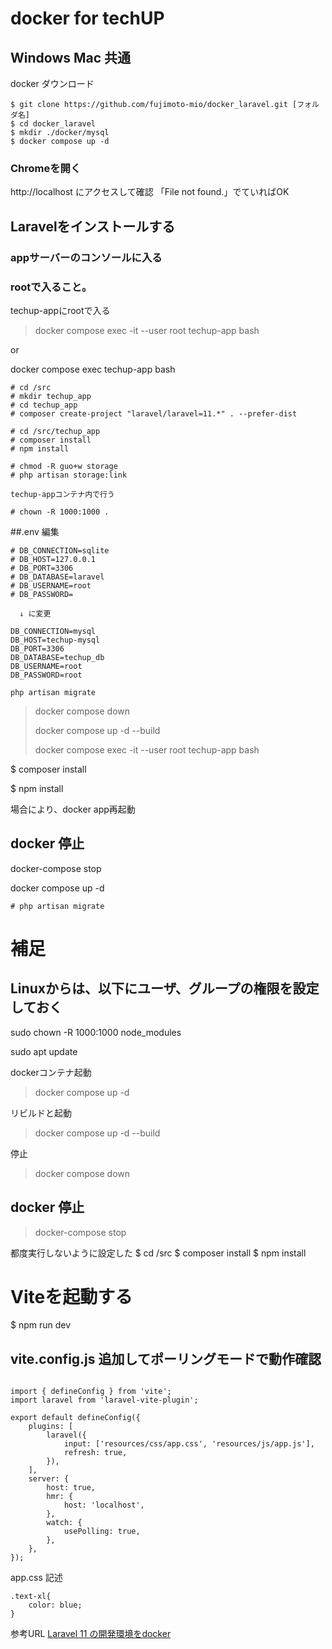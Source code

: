 # docker for techUP 
## Windows Mac 共通
docker ダウンロード
```
$ git clone https://github.com/fujimoto-mio/docker_laravel.git [フォルダ名]
$ cd docker_laravel
$ mkdir ./docker/mysql
$ docker compose up -d
```
### Chromeを開く
http://localhost
にアクセスして確認
「File not found.」でていればOK

## Laravelをインストールする
### appサーバーのコンソールに入る
### rootで入ること。

techup-appにrootで入る

> docker compose exec -it --user root techup-app bash

or 

docker compose exec techup-app bash

```
# cd /src
# mkdir techup_app
# cd techup_app
# composer create-project "laravel/laravel=11.*" . --prefer-dist
```
```
# cd /src/techup_app
# composer install
# npm install
```

```
# chmod -R guo+w storage
# php artisan storage:link
```
```
techup-appコンテナ内で行う

# chown -R 1000:1000 .
```

##.env 編集
```
# DB_CONNECTION=sqlite
# DB_HOST=127.0.0.1
# DB_PORT=3306
# DB_DATABASE=laravel
# DB_USERNAME=root
# DB_PASSWORD=

  ↓ に変更
  
DB_CONNECTION=mysql
DB_HOST=techup-mysql
DB_PORT=3306
DB_DATABASE=techup_db
DB_USERNAME=root
DB_PASSWORD=root

```
```
php artisan migrate
```

> docker compose down
> 
> docker compose up -d --build
> 
> docker compose exec -it --user root techup-app bash
> 
$ composer install

$ npm install


場合により、docker app再起動
## docker 停止
docker-compose stop

docker compose up -d

```
# php artisan migrate
```



# 補足
## Linuxからは、以下にユーザ、グループの権限を設定しておく
sudo chown -R 1000:1000 node_modules

sudo apt update

dockerコンテナ起動
> docker compose up -d

リビルドと起動
> docker compose up -d --build

停止
> docker compose down

## docker 停止
> docker-compose stop



都度実行しないように設定した
$ cd /src
$ composer install
$ npm install

# Viteを起動する
$ npm run dev

## vite.config.js 追加してポーリングモードで動作確認
```aiignore

import { defineConfig } from 'vite';
import laravel from 'laravel-vite-plugin';

export default defineConfig({
    plugins: [
        laravel({
            input: ['resources/css/app.css', 'resources/js/app.js'],
            refresh: true,
        }),
    ],
    server: {
        host: true,
        hmr: {
            host: 'localhost',
        },
        watch: {
            usePolling: true,
        },
    },
});

```
app.css 記述
```aiignore
.text-xl{
    color: blue;
}
```

参考URL
<a href="https://qiita.com/hitotch/items/2e816bc1423d00562dc2">Laravel 11 の開発環境をdocker</a>


